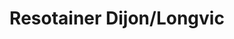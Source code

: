 ---
title: "Resotainer Dijon/Longvic"
url: /longvic/resotainer-dijon-longvic/
shop: location de stockage
---